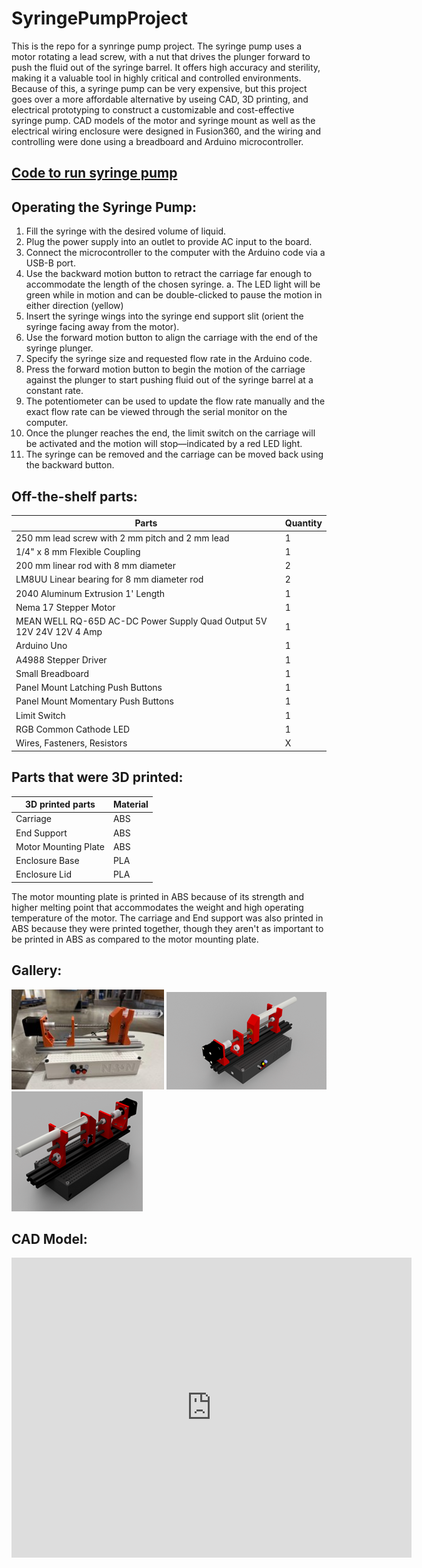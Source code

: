 # SyringePumpProject
This is the repo for a synringe pump project. The syringe pump uses a motor rotating a lead screw, with a nut that drives the plunger forward to push the fluid out of the syringe barrel. It offers high accuracy and sterility, making it a valuable tool in highly critical and controlled environments. Because of this, a syringe pump can be very expensive, but this project goes over a more affordable alternative by useing CAD, 3D printing, and electrical prototyping to construct a customizable and cost-effective syringe pump. CAD models of the motor and syringe mount as well as the electrical wiring enclosure were designed in Fusion360, and the wiring and controlling were done using a breadboard and Arduino microcontroller.

## [Code to run syringe pump](https://github.com/Serpenlog/SyringePumpProject/blob/main/SyringePumpCode.cpp)

## Operating the Syringe Pump:
1.	Fill the syringe with the desired volume of liquid.
2.	Plug the power supply into an outlet to provide AC input to the board.
3.	Connect the microcontroller to the computer with the Arduino code via a USB-B port.
4.	Use the backward motion button to retract the carriage far enough to accommodate the length of the chosen syringe.
a.	The LED light will be green while in motion and can be double-clicked to pause the motion in either direction (yellow)
5.	Insert the syringe wings into the syringe end support slit (orient the syringe facing away from the motor).
6.	Use the forward motion button to align the carriage with the end of the syringe plunger.
7.	Specify the syringe size and requested flow rate in the Arduino code.
8.	Press the forward motion button to begin the motion of the carriage against the plunger to start pushing fluid out of the syringe barrel at a constant rate. 
9.	The potentiometer can be used to update the flow rate manually and the exact flow rate can be viewed through the serial monitor on the computer.
10.	Once the plunger reaches the end, the limit switch on the carriage will be activated and the motion will stop—indicated by a red LED light.
11.	The syringe can be removed and the carriage can be moved back using the backward button.

## Off-the-shelf parts:
| Parts | Quantity |
| ------ | ---------- |
| 250 mm lead screw with 2 mm pitch and 2 mm lead | 1 |
| 1/4" x 8 mm Flexible Coupling | 1 |
| 200 mm linear rod with 8 mm diameter | 2 |
| LM8UU Linear bearing for 8 mm diameter rod | 2 |
| 2040 Aluminum Extrusion 1' Length | 1 |
| Nema 17 Stepper Motor | 1 |
| MEAN WELL RQ-65D AC-DC Power Supply Quad Output 5V 12V 24V 12V 4 Amp | 1 |
| Arduino Uno | 1 |
| A4988 Stepper Driver | 1 |
| Small Breadboard | 1 |
| Panel Mount Latching Push Buttons | 1 |
| Panel Mount Momentary Push Buttons | 1 |
| Limit Switch | 1 |
| RGB Common Cathode LED | 1 |
| Wires, Fasteners, Resistors | X |

## Parts that were 3D printed:
| 3D printed parts | Material |
| --- | --- |
| Carriage | ABS |
| End Support | ABS |
| Motor Mounting Plate | ABS |
| Enclosure Base | PLA |
| Enclosure Lid | PLA |

The motor mounting plate is printed in ABS because of its strength and higher melting point that accommodates the weight and high operating temperature of the motor. The carriage and End support was also printed in ABS because they were printed together, though they aren't as important to be printed in ABS as compared to the motor mounting plate. 

## Gallery:
![Syringe Pump Finished](images/syringe-pump.jpg)
![Syringe Pump Rendering 1](images/syringe-pump-render1.png)
![Syringe Pump Rendering 2](images/syringe-pump-render2.png)

## CAD Model:
<iframe src="https://vanderbilt643.autodesk360.com/shares/public/SH286ddQT78850c0d8a4c39d816191a459a7?mode=embed" width="640" height="480" allowfullscreen="true" webkitallowfullscreen="true" mozallowfullscreen="true"  frameborder="0"></iframe>